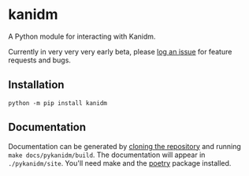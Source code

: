 # kanidm

A Python module for interacting with Kanidm.

Currently in very very very early beta, please [log an issue](https://github.com/kanidm/kanidm/issues/new/choose) for feature requests and bugs.

## Installation

```shell
python -m pip install kanidm
```

## Documentation

Documentation can be generated by [cloning the repository](https://github.com/kanidm/kanidm) and running `make docs/pykanidm/build`. The documentation will appear in `./pykanidm/site`. You'll need make and the [poetry](https://pypi.org/project/poetry/) package installed.
